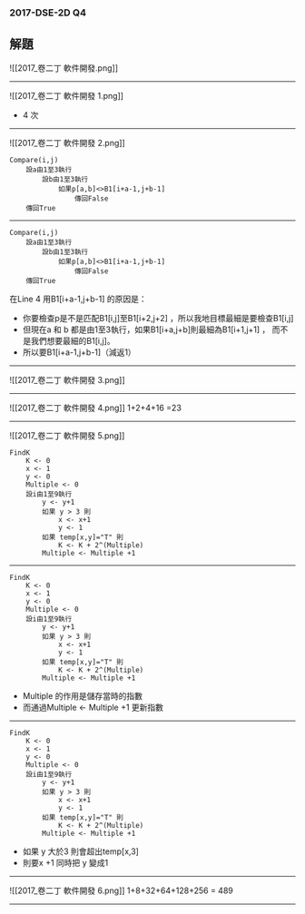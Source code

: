 ### 2017-DSE-2D Q4
解題
---

![[2017_卷二丁 軟件開發.png]]

---
![[2017_卷二丁 軟件開發 1.png]]
- 4 次
<!-- element class="fragment" data-fragment-index="1" --> 

---
![[2017_卷二丁 軟件開發 2.png]]

```[1-6]
Compare(i,j)
	設a由1至3執行
		設b由1至3執行
			如果p[a,b]<>B1[i+a-1,j+b-1] 
				傳回False
	傳回True

```
<!-- element class="fragment" data-fragment-index="1" --> 

---
```[4]
Compare(i,j)
	設a由1至3執行
		設b由1至3執行
			如果p[a,b]<>B1[i+a-1,j+b-1] 
				傳回False
	傳回True

```

在Line 4 用B1[i+a-1,j+b-1] 的原因是： 
- 你要檢查p是不是匹配B1[i,j]至B1[i+2,j+2] ，所以我地目標最細是要檢查B1[i,j]
- 但現在a 和 b 都是由1至3執行，如果B1[i+a,j+b]則最細為B1[i+1,j+1] ， 而不是我們想要最細的B1[i,j]。
- 所以要B1[i+a-1,j+b-1]（減返1）

---
![[2017_卷二丁 軟件開發 3.png]]

---
![[2017_卷二丁 軟件開發 4.png]]
1+2+4+16 =23 <!-- element class="fragment" data-fragment-index="1" --> 

---
![[2017_卷二丁 軟件開發 5.png]]
```python[1-13]
FindK
	K <- 0 
	x <- 1
	y <- 0
	Multiple <- 0 
	設i由1至9執行
		y <- y+1 
		如果 y > 3 則
			x <- x+1 
			y <- 1
		如果 temp[x,y]="T" 則
			K <- K + 2^(Multiple)
		Multiple <- Multiple +1

```
<!-- element class="fragment" data-fragment-index="1" --> 

---
```[5,11,12,13]
FindK
	K <- 0 
	x <- 1
	y <- 0
	Multiple <- 0 
	設i由1至9執行
		y <- y+1 
		如果 y > 3 則
			x <- x+1 
			y <- 1
		如果 temp[x,y]="T" 則
			K <- K + 2^(Multiple)
		Multiple <- Multiple +1
```
- Multiple 的作用是儲存當時的指數
- 而通過Multiple <- Multiple +1 更新指數
---
```[6-10]
FindK
	K <- 0 
	x <- 1
	y <- 0
	Multiple <- 0 
	設i由1至9執行
		y <- y+1 
		如果 y > 3 則
			x <- x+1 
			y <- 1
		如果 temp[x,y]="T" 則
			K <- K + 2^(Multiple)
		Multiple <- Multiple +1
```
- 如果 y 大於3 則會超出temp[x,3]
- 則要x +1 同時把 y 變成1 

---
![[2017_卷二丁 軟件開發 6.png]]
1+8+32+64+128+256 = 489<!-- element class="fragment" data-fragment-index="1" --> 

---
